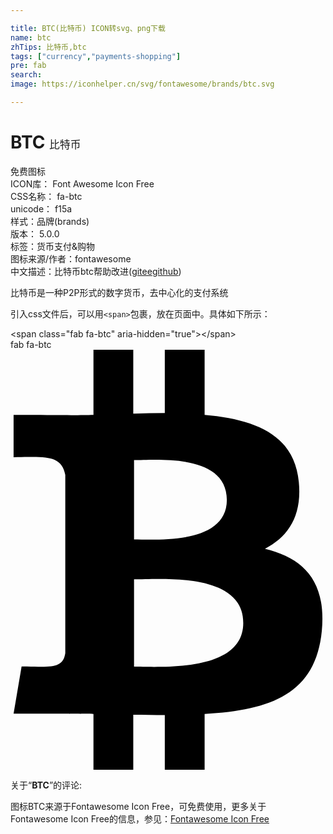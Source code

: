 ```yaml
---

title: BTC(比特币) ICON转svg、png下载
name: btc
zhTips: 比特币,btc
tags: ["currency","payments-shopping"]
pre: fab
search: 
image: https://iconhelper.cn/svg/fontawesome/brands/btc.svg

---
```


# BTC  <small style="font-size: 60%;font-weight: 100">比特币</small>


<div class="detail-page">
<p>
<span><span class="badge-success badge">免费图标</span> </span>
<br/>
<span>
ICON库：
<span class="badge-secondary badge">Font Awesome Icon Free</span> 
</span>
<br/>
<span>
CSS名称：
<span class="badge-secondary badge">fa-btc</span> 
</span>
<br/>
<span>
unicode：
<span class="badge-secondary badge">f15a</span> 
<copy-btn content='f15a' btn-title=""></copy-btn>
<copy-btn :content='String.fromCodePoint(parseInt("f15a", 16))' btn-title="复制U"></copy-btn>
</span><br/><span>样式：<span class="badge-light badge">品牌(brands)</span></span>
<br/>
<span>
版本：
<span class="badge-secondary badge">5.0.0</span> 
</span><br/><span>标签：<span class="badge-light badge"><router-link to="/tags/currency.html">货币</router-link></span><span class="badge-light badge"><router-link to="/tags/payments-shopping.html">支付&购物</router-link></span></span>
<br/>
<span>图标来源/作者：<span class="badge-light badge">fontawesome</span></span> 
<br/>
<span class="zh-detail">中文描述：<span class="badge-primary badge">比特币</span><span class="badge-primary badge">btc</span><span class="help-link"><span>帮助改进</span>(<a href="https://gitee.com/liuwave/icon-helper/edit/master/json/fontawesome/brands/btc.json" target="_blank" rel="noopener noreferrer">gitee</a><a href="https://github.com/liuwave/icon-helper/edit/master/json/fontawesome/brands/btc.json" target="_blank" rel="noopener noreferrer">github</a></span>)</span><br/>
</p>
</div><div class="description description alert alert-light">比特币是一种P2P形式的数字货币，去中心化的支付系统</div>
<div class="alert alert-dark">
  <i class="fab fa-btc fa-xs"></i>
  <i class="fab fa-btc fa-sm"></i>
  <i class="fab fa-btc fa-lg"></i>
  <i class="fab fa-btc fa-2x"></i>
  <i class="fab fa-btc fa-3x"></i>
  <i class="fab fa-btc fa-5x"></i>
  <i class="fab fa-btc fa-7x"></i>
</div>
<div>
  <p>引入css文件后，可以用<code>&lt;span&gt;</code>包裹，放在页面中。具体如下所示：    
  </p>
  <div class="alert alert-primary" style="font-size: 14px">
    &lt;span class="fab fa-btc" aria-hidden="true"&gt;&lt;/span&gt;
    <copy-btn content='<span class="fab fa-btc" aria-hidden="true"></span>'></copy-btn>
  </div>
  <div class="alert alert-secondary">
    <i class="fab fa-btc"
    style="font-size: 24px"
    aria-hidden="true"></i> fab fa-btc
    <copy-btn content="fab fa-btc" btn-title="复制图标名称"></copy-btn>
  </div>
</div>
<div id="svg" class="svg-wrap">
<svg xmlns="http://www.w3.org/2000/svg" viewBox="0 0 384 512"><path d="M310.204 242.638c27.73-14.18 45.377-39.39 41.28-81.3-5.358-57.351-52.458-76.573-114.85-81.929V0h-48.528v77.203c-12.605 0-25.525.315-38.444.63V0h-48.528v79.409c-17.842.539-38.622.276-97.37 0v51.678c38.314-.678 58.417-3.14 63.023 21.427v217.429c-2.925 19.492-18.524 16.685-53.255 16.071L3.765 443.68c88.481 0 97.37.315 97.37.315V512h48.528v-67.06c13.234.315 26.154.315 38.444.315V512h48.528v-68.005c81.299-4.412 135.647-24.894 142.895-101.467 5.671-61.446-23.32-88.862-69.326-99.89zM150.608 134.553c27.415 0 113.126-8.507 113.126 48.528 0 54.515-85.71 48.212-113.126 48.212v-96.74zm0 251.776V279.821c32.772 0 133.127-9.138 133.127 53.255-.001 60.186-100.355 53.253-133.127 53.253z"/></svg>
</div>
<detail full-name='fa-btc'></detail>
<div class="icon-detail__container">
<p>关于“<b>BTC</b>”的评论:</p>
</div>
<Vssue title="关于“BTC”的评论" />    
<div><p>图标BTC来源于Fontawesome Icon Free，可免费使用，更多关于  Fontawesome Icon Free的信息，参见：<a target="_blank" href="https://iconhelper.cn/fontawesome.html">Fontawesome Icon Free</a>
</p></div>
